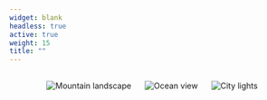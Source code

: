 ```yaml
---
widget: blank
headless: true
active: true
weight: 15
title: ""
---
```


<div class="kgd-slider">
  <img src="https://images.unsplash.com/photo-1506744038136-46273834b3fb?w=1600" alt="Mountain landscape">
  <img src="https://images.unsplash.com/photo-1507525428034-b723cf961d3e?w=1600" alt="Ocean view">
  <img src="https://images.unsplash.com/photo-1522199710521-72d69614c702?w=1600" alt="City lights">
</div>
<style>
/* 슬라이더 컨테이너*/
.kgd-slider {
  display: flex;
  justify-content: center;
  align-items: flex-start;
  flex-wrap: nowrap;
  gap: 1.5rem;
  padding: 1rem 0 3rem 0;
  overflow-x: auto;
  scroll-snap-type: x mandatory;
  scroll-behavior: smooth;
}
{{< slider_projects_vanilla id="projects-auto" limit="12" interval="3000" >}}
